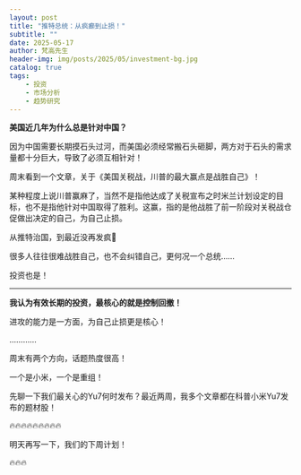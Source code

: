```yaml
---
layout: post
title: "推特总统：从疯癫到止损！"
subtitle: ""
date: 2025-05-17
author: 梵高先生
header-img: img/posts/2025/05/investment-bg.jpg
catalog: true
tags:
    - 投资
    - 市场分析
    - 趋势研究
---
```


**美国近几年为什么总是针对中国？**

因为中国需要长期摸石头过河，而美国必须经常搬石头砸脚，两方对于石头的需求量都十分巨大，导致了必须互相针对！

周末看到一个文章，关于《美国关税战，川普的最大赢点是战胜自己》！

某种程度上说川普赢麻了，当然不是指他达成了关税宣布之时米兰计划设定的目标，也不是指他针对中国取得了胜利。这赢，指的是他战胜了前一阶段对关税战仓促做出决定的自己，为自己止损。

从推特治国，到最近没再发疯🤪

很多人往往很难战胜自己，也不会纠错自己，更何况一个总统……

投资也是！

****

**我认为有效长期的投资，最核心的就是控制回撤！**

进攻的能力是一方面，为自己止损更是核心！

…………

周末有两个方向，话题热度很高！

一个是小米，一个是重组！

先聊一下我们最关心的Yu7何时发布？最近两周，我多个文章都在科普小米Yu7发布的题材股！

🔥🔥🔥🔥🔥🔥🔥🔥🔥

明天再写一下，我们的下周计划！

🔥🔥🔥